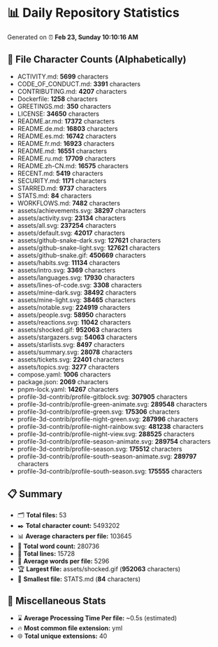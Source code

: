 # 📊 Daily Repository Statistics
Generated on ⏰ **Feb 23, Sunday 10:10:16 AM**

## 📂 File Character Counts (Alphabetically)
- ACTIVITY.md: **5699** characters
- CODE_OF_CONDUCT.md: **3391** characters
- CONTRIBUTING.md: **4207** characters
- Dockerfile: **1258** characters
- GREETINGS.md: **350** characters
- LICENSE: **34650** characters
- README.ar.md: **17372** characters
- README.de.md: **16803** characters
- README.es.md: **16742** characters
- README.fr.md: **16923** characters
- README.md: **16551** characters
- README.ru.md: **17709** characters
- README.zh-CN.md: **16575** characters
- RECENT.md: **5419** characters
- SECURITY.md: **1171** characters
- STARRED.md: **9737** characters
- STATS.md: **84** characters
- WORKFLOWS.md: **7482** characters
- assets/achievements.svg: **38297** characters
- assets/activity.svg: **23134** characters
- assets/all.svg: **237254** characters
- assets/default.svg: **42017** characters
- assets/github-snake-dark.svg: **127621** characters
- assets/github-snake-light.svg: **127621** characters
- assets/github-snake.gif: **450669** characters
- assets/habits.svg: **11134** characters
- assets/intro.svg: **3369** characters
- assets/languages.svg: **17930** characters
- assets/lines-of-code.svg: **3308** characters
- assets/mine-dark.svg: **38492** characters
- assets/mine-light.svg: **38465** characters
- assets/notable.svg: **224919** characters
- assets/people.svg: **58950** characters
- assets/reactions.svg: **11042** characters
- assets/shocked.gif: **952063** characters
- assets/stargazers.svg: **54063** characters
- assets/starlists.svg: **8497** characters
- assets/summary.svg: **28078** characters
- assets/tickets.svg: **22401** characters
- assets/topics.svg: **3277** characters
- compose.yaml: **1006** characters
- package.json: **2069** characters
- pnpm-lock.yaml: **14267** characters
- profile-3d-contrib/profile-gitblock.svg: **307905** characters
- profile-3d-contrib/profile-green-animate.svg: **289548** characters
- profile-3d-contrib/profile-green.svg: **175306** characters
- profile-3d-contrib/profile-night-green.svg: **287996** characters
- profile-3d-contrib/profile-night-rainbow.svg: **481238** characters
- profile-3d-contrib/profile-night-view.svg: **288525** characters
- profile-3d-contrib/profile-season-animate.svg: **289754** characters
- profile-3d-contrib/profile-season.svg: **175512** characters
- profile-3d-contrib/profile-south-season-animate.svg: **289797** characters
- profile-3d-contrib/profile-south-season.svg: **175555** characters

## 📋 Summary
- 🗂️ **Total files:** 53
- ✒️ **Total character count:** 5493202
- 📊 **Average characters per file:** 103645
- 📝 **Total word count:** 280736
- 🧾 **Total lines:** 15728
- 📐 **Average words per file:** 5296
- 🏆 **Largest file:** assets/shocked.gif (**952063** characters)
- 🥉 **Smallest file:** STATS.md (**84** characters)

## 🌟 Miscellaneous Stats
- ⌛ **Average Processing Time Per file:** ~0.5s (estimated)
- 🔥 **Most common file extension:** yml
- 🌐 **Total unique extensions:** 40
